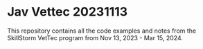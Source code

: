 # Jav Vettec 20231113

This repository contains all the code examples and notes from the SkillStorm VetTec program from Nov 13, 2023 - Mar 15, 2024.
